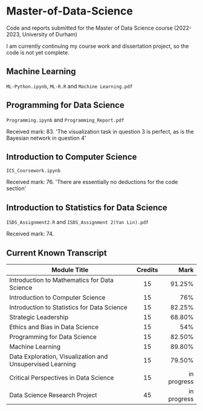 # Master-of-Data-Science
Code and reports submitted for the Master of Data Science course (2022-2023, University of Durham)

I am currently continuing my course work and dissertation project, so the code is not yet complete.

## Machine Learning
`ML-Python.ipynb`, `ML-R.R` and `Machine Learning.pdf`

## Programming for Data Science
`Programming.ipynb` and `Programming_Report.pdf`

Received mark: 83. 'The visualization task in question 3 is perfect, as is the Bayesian network in question 4'

## Introduction to Computer Science
`ICS_Coursework.ipynb`

Received mark: 76. 'There are essentially no deductions for the code section'

## Introduction to Statistics for Data Science

`ISDS_Assignment2.R` and `ISDS_Assignment 2(Yan Lin).pdf` 

Received mark: 74. 

## Current Known Transcript

| Module Title  | Credits       | Mark  |
| ------------- |:-------------:| -----:|
| Introduction to Mathematics for Data Science | 15 | 91.25% |
| Introduction to Computer Science | 15 | 76% |
| Introduction to Statistics for Data Science | 15 | 82.25% |
| Strategic Leadership | 15 | 68.80% |
| Ethics and Bias in Data Science | 15 | 54% |
| Programming for Data Science | 15 | 82.50% |
| Machine Learning | 15 | 89.80% |
| Data Exploration, Visualization and Unsupervised Learning | 15 | 79.50% |
| Critical Perspectives in Data Science | 15 | in progress |
| Data Science Research Project | 45 | in progress |
